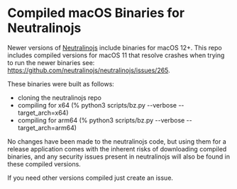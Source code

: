 # Compiled macOS Binaries for Neutralinojs
Newer versions of [Neutralinojs](https://github.com/neutralinojs/neutralinojs) include binaries for macOS 12+. This repo includes compiled versions for macOS 11 that resolve crashes when trying to run the newer binaries see: https://github.com/neutralinojs/neutralinojs/issues/265.

These binaries were built as follows:

- cloning the neutralinojs repo
- compiling for x64 (% python3 scripts/bz.py --verbose --target_arch=x64)
- compiling for arm64 (% python3 scripts/bz.py --verbose --target_arch=arm64)

No changes have been made to the neutralinojs code, but using them for a release application comes with the inherent risks of downloading compiled binaries, and any security issues present in neutralinojs will also be found in these compiled versions.

If you need other versions compiled just create an issue.
